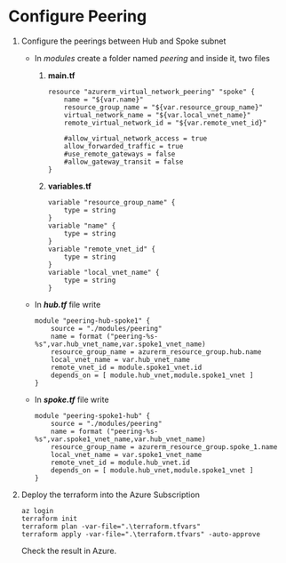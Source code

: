 # Configure Peering

1. Configure the peerings between Hub and Spoke subnet
    - In *modules* create a folder named *peering* and inside it, two files
        1. **main.tf**
            ```
            resource "azurerm_virtual_network_peering" "spoke" {
                name = "${var.name}"
                resource_group_name = "${var.resource_group_name}"
                virtual_network_name = "${var.local_vnet_name}"
                remote_virtual_network_id = "${var.remote_vnet_id}"

                #allow_virtual_network_access = true
                allow_forwarded_traffic = true
                #use_remote_gateways = false
                #allow_gateway_transit = false
            }
            ```

        2. **variables.tf**
            ```
            variable "resource_group_name" {
                type = string
            }
            variable "name" {
                type = string
            }
            variable "remote_vnet_id" {
                type = string
            }
            variable "local_vnet_name" {
                type = string
            }
            ```
    - In ***hub.tf*** file write
        ```
        module "peering-hub-spoke1" {
            source = "./modules/peering"
            name = format ("peering-%s-%s",var.hub_vnet_name,var.spoke1_vnet_name)
            resource_group_name = azurerm_resource_group.hub.name
            local_vnet_name = var.hub_vnet_name
            remote_vnet_id = module.spoke1_vnet.id
            depends_on = [ module.hub_vnet,module.spoke1_vnet ]
        }
        ```
    - In ***spoke.tf*** file write
        ```
        module "peering-spoke1-hub" {
            source = "./modules/peering"
            name = format ("peering-%s-%s",var.spoke1_vnet_name,var.hub_vnet_name)
            resource_group_name = azurerm_resource_group.spoke_1.name
            local_vnet_name = var.spoke1_vnet_name
            remote_vnet_id = module.hub_vnet.id
            depends_on = [ module.hub_vnet,module.spoke1_vnet ]
        }
        ```

2. Deploy the terraform into the Azure Subscription
    ```
    az login
    terraform init
    terraform plan -var-file=".\terraform.tfvars"
    terraform apply -var-file=".\terraform.tfvars" -auto-approve
    ```
    Check the result in Azure.